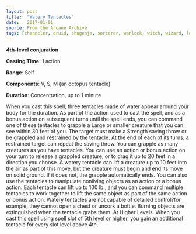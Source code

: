 ```yaml
---
layout: post
title:  "Watery Tentacles"
date:   2017-01-01
source: From the Arcane Archive
tags: [channeler, druid, shugenja, sorcerer, warlock, witch, wizard, level4, conjuration, hb, fan]
---
```


**4th-level conjuration**

**Casting Time**: 1 action

**Range**: Self

**Components**: V, S, M (an octopus tentacle)

**Duration**: Concentration, up to 1 minute

When you cast this spell, three tentacles made of water appear around your body for the duration. As part of the action used to cast the spell, and as a bonus action on subsequent turns until the spell ends, you can command one of these tentacles to grapple a Large or smaller creature that you can see within 30 feet of you. The target must make a Strength saving throw or be grappled and restrained by the tentacle. At the end of each of its turns, a restrained target can repeat the saving throw.
You can grapple as many creatures as you have tentacles. You can use an action or bonus action on your turn to release a grappled creature, or to drag it up to 20 feet in a direction you choose. A watery tentacle can lift a creature up to 10 feet into the air as part of this move, but the creature must begin and end its move on solid ground. If it does not, the grapple automatically ends.
You can also use the tentacles to manipulate nonliving objects as an action or a bonus action. Each tentacle can lift up to 100 lb., and you can command multiple tentacles to work together to lift the same object as part of the same action or bonus action. Watery tentacles are not capable of detailed control?for example, they cannot open a chest or uncork a bottle. Burning objects are extinguished when the tentacle grabs them.
At Higher Levels. When you cast this spell using spell slot of 5th level or higher, you gain an additional tentacle for every slot level above 4th.
